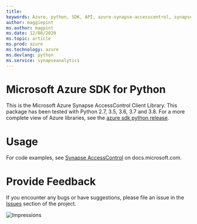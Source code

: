 ```yaml
---
title: 
keywords: Azure, python, SDK, API, azure-synapse-accesscontrol, synapseanalytics
author: maggiepint
ms.author: magpint
ms.date: 12/08/2020
ms.topic: article
ms.prod: azure
ms.technology: azure
ms.devlang: python
ms.service: synapseanalytics
---
```


# Microsoft Azure SDK for Python

This is the Microsoft Azure Synapse AccessControl Client Library.
This package has been tested with Python 2.7, 3.5, 3.6, 3.7 and 3.8.
For a more complete view of Azure libraries, see the [azure sdk python release](https://aka.ms/azsdk/python/all).


# Usage




For code examples, see [Synapse AccessControl](https://docs.microsoft.com/python/api/overview/azure/) on docs.microsoft.com.


# Provide Feedback

If you encounter any bugs or have suggestions, please file an issue in the
[Issues](https://github.com/Azure/azure-sdk-for-python/issues)
section of the project.


![Impressions](https://azure-sdk-impressions.azurewebsites.net/api/impressions/azure-sdk-for-python%2Fazure-synapse-accesscontrol%2FREADME.png)



